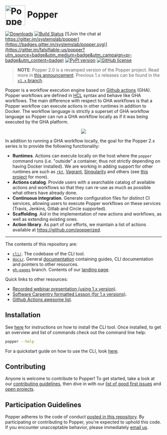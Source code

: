 # <img src="https://raw.githubusercontent.com/systemslab/popper/57f7a89bed6ff3e4d62ea2a5683ae28e3251931e/docs/figures/popper_logo_just_jug.png" width="64" valign="middle" alt="Popper"/> Popper

[![Downloads](https://pepy.tech/badge/popper)](https://pepy.tech/project/popper)
[![Build Status](https://travis-ci.org/systemslab/popper.svg?branch=master)](https://travis-ci.org/systemslab/popper)
[![Join the chat at https://gitter.im/systemslab/popper](https://badges.gitter.im/systemslab/popper.svg)](https://gitter.im/falsifiable-us/popper?utm_source=badge&utm_medium=badge&utm_campaign=pr-badge&utm_content=badge)
[![PyPI version](https://badge.fury.io/py/popper.svg)](https://badge.fury.io/py/popper)
[![GitHub license](https://img.shields.io/github/license/systemslab/popper.svg)](https://github.com/systemslab/popper/blob/master/LICENSE)

> **NOTE**: Popper 2.0 is a revamped version of the Popper project. 
> Read more in [this 
> announcement](https://medium.com/@ivotron/announcing-popper-2-0-a-github-actions-executioner-in-python-cf25620c021e). 
> Previous 1.x releases can be found in the [`v1.x` 
> branch](https://github.com/systemslab/popper/tree/v1.x).

Popper is a workflow execution engine based on [Github 
actions](https://github.com/features/actions) (GHA). Popper workflows 
are defined in [HCL](https://github.com/hashicorp/hcl) syntax and 
behave like GHA workflows. The main difference with respect to GHA 
workflows is that a Popper workflow can execute actions in other 
runtimes in addition to Docker. The workflow language is strictly a 
superset of GHA workflow language so Popper can run a GHA workflow 
locally as if it was being executed by the GHA platform.

<p align="center">
  <img src="https://systemslab.github.io/popper/images/demo.svg">
</p>

In addition to running a GHA workflow locally, the goal for the Popper 
2.x series is to provide the following functionality:

  * **Runtimes**. Actions can execute locally on the host where the 
    `popper` command runs (i.e. "outside" a container, thus not 
    strictly depending on having Docker installed). We are working in 
    adding support for other runtimes are such as 
    [`rkt`](https://github.com/rkt/rkt), 
    [Vagrant](https://www.vagrantup.com/), 
    [Singularity](https://sylabs.io/) and others (see [this 
    project](https://github.com/systemslab/popper/projects/12) for 
    more).
  * **Actions catalog**. Provide users with a searchable catalog of 
    available actions and workflows so that they can re-use as much as 
    possible what others have already done.
  * **Continuous integration**. Generate configuration files for 
    distinct CI services, allowing users to execute Popper workflows 
    on these services (Travis, Jenkins, Gitlab and Circle supported).
  * **Scaffolding**. Aid in the implementation of new actions and 
    workflows, as well as extending existing ones.
  * **Action library**. As part of our efforts, we maintain a list of 
    actions available at <https://github.com/popperized>.

-----

The contents of this repository are:

  * [`cli/`](cli/). The codebase of the CLI tool.
  * [`docs/`](docs/). General 
    [documentation](http://popper.readthedocs.io/en/latest/) 
    containing guides, CLI documentation and pointers to other 
    resources.
  * [`gh-pages`](https://github.com/systemslab/popper/tree/gh-pages) 
    branch. Contents of our [landing page](http://falsifiable.us).

Quick links to other resources:

  * [Recorded webinar presentation (using 1.x 
    version)](https://youtu.be/tZcaV31FxUM).
  * [Software Carpentry formatted Lesson (for 1.x 
    versions)](https://popperized.github.io/swc-lesson/).
  * [Github Actions awesome 
    list](https://github.com/sdras/awesome-actions).

## Installation

See [here](cli/) for instructions on how to install the CLI tool. Once
installed, to get an overview and list of commands check out the
command line help:

```bash
popper --help
```

For a quickstart guide on how to use the CLI, look 
[here](https://popper.readthedocs.io/en/latest/sections/getting_started.html).

## Contributing

Anyone is welcome to contribute to Popper! To get started, take a look 
at our [contributing guidelines](CONTRIBUTING.md), then dive in with 
our [list of good first 
issues](https://github.com/systemslab/popper/issues?utf8=%E2%9C%93&q=is%3Aissue+label%3A%22good+first+issue%22+is%3Aopen) 
and [open projects](https://github.com/systemslab/popper/projects).

## Participation Guidelines

Popper adheres to the code of conduct [posted in this 
repository](CODE_OF_CONDUCT.md). By participating or contributing to 
Popper, you're expected to uphold this code. If you encounter 
unacceptable behavior, please immediately [email 
us](mailto:ivo@cs.ucsc.edu).
